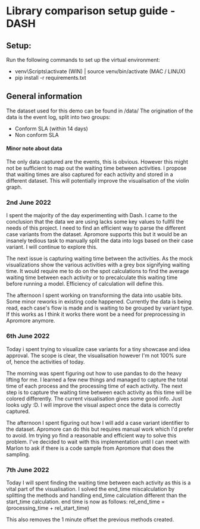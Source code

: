 # Library comparison setup guide - DASH

## Setup:
Run the following commands to set up the virtual environment:
- venv\Scripts\activate (WIN) | source venv/bin/activate (MAC / LINUX)
- pip install -r requirements.txt

## General information
The dataset used for this demo can be found in /data/
The origination of the data is the event log, split into two groups:
- Conform SLA (within 14 days)
- Non conform SLA

#### Minor note about data
The only data captured are the events, this is obvious. However this might not be sufficient to map out the waiting time between activities. I propose that waiting times are also captured for each activity and stored in a different dataset. This will potentially improve the visualisation of the violin graph.


### 2nd June 2022
I spent the majority of the day experimenting with Dash.
I came to the conclusion that the data we are using lacks some key values to fullfil the needs of this project. I need to find an efficient way to parse the different case variants from the dataset. Apromore supports this but it would be an insanely tedious task to manually split the data into logs based on their case variant. I will continue to explore this.

The next issue is capturing waiting time between the activities. As the mock visualizations show the various activities with a grey box signifying waiting time. It would require me to do on the spot calculations to find the average waiting time between each activity or to precalculate this waiting time before running a model. Efficiency of calculation will define this.

The afternoon I spent working on transforming the data into usable bits. Some minor reworks in existing code happened. Currently the data is being read, each case's flow is made and is waiting to be grouped by variant type. If this works as I think it works there wont be a need for preprocessing in Apromore anymore.

### 6th June 2022
Today i spent trying to visualize case variants for a tiny showcase and idea approval. The scope is clear, the visualisation however I'm not 100% sure of, hence the activities of today.

The morning was spent figuring out how to use pandas to do the heavy lifting for me. I learned a few new things and managed to capture the total time of each process and the processing time of each activity. The next step is to capture the waiting time between each activity as this time will be colored differently.
The current visualisation gives some good info. Just looks ugly :D. I will improve the visual aspect once the data is correctly captured.

The afternoon I spent figuring out how I will add a case variant identifier to the dataset. Apromore can do this but requires manual work which I'd prefer to avoid.
Im trying yo find a reasonable and efficient way to solve this problem. I've decided to wait with this implementation until I can meet with Marlon to ask if there is a code sample from Apromore that does the sampling.

### 7th June 2022
Today I will spent finding the waiting time between each activity as this is a vital part of the visualisation.
I solved the end_time miscalculation by splitting the methods and handling end_time calculation different than the start_time calculation. end time is now as follows:
rel_end_time = (processing_time + rel_start_time)

This also removes the 1 minute offset the previous methods created.
